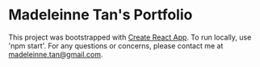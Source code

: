 # Madeleinne Tan's Portfolio
This project was bootstrapped with [Create React App](https://github.com/facebook/create-react-app).
To run locally, use 'npm start'.
For any questions or concerns, please contact me at madeleinne.tan@gmail.com.